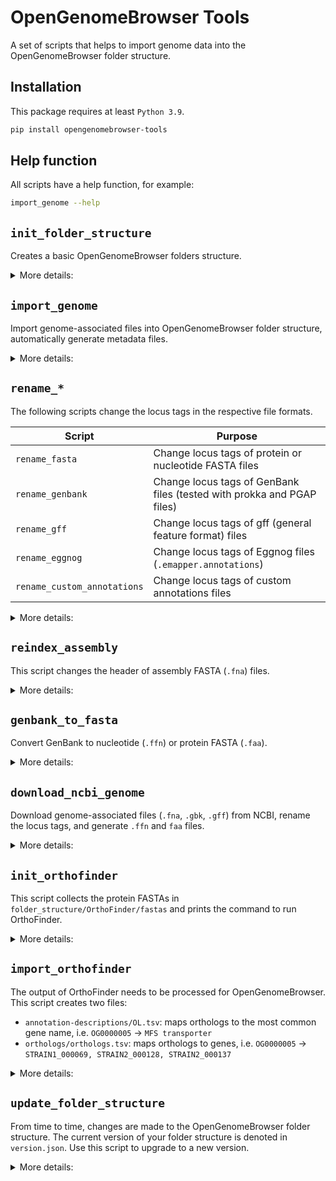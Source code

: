# OpenGenomeBrowser Tools

A set of scripts that helps to import genome data into the OpenGenomeBrowser folder structure.

## Installation

This package requires at least `Python 3.9`.

```bash
pip install opengenomebrowser-tools
```

## Help function

All scripts have a help function, for example:

```bash
import_genome --help
```

## `init_folder_structure`

Creates a basic OpenGenomeBrowser folders structure.

<details>
  <summary>More details:</summary>

Once the folder structure has been initiated...

- use [`import_genome`](#import_genome) to add genomes to the folder structure
- use [`download_ncbi_genome`](#download_ncbi_genome) and [`import_genome`](#import_genome) to download and add genomes from NCBI
- when all genomes have been added, use [`init_orthofinder`](#init_orthofinder) and [`import_orthofinder`](#import_orthofinder) to calculate
  orthologs (optional)

Usage:

```shell
export FOLDER_STRUCTURE=/path/to/folder_structure
init_folder_structure  # or --folder_structure_dir=/path/to/folder_structure
```

<details>
  <summary>Result:</summary>

```
  folder_structure
  ├── organisms
  ├── annotations.json
  ├── annotation-descriptions
  │   ├── SL.tsv
  │   ├── KO.tsv
  │   ├── KR.tsv
  │   ├── EC.tsv
  │   └── GO.tsv
  ├── orthologs
  └── pathway-maps
      ├── type_dictionary.json
      └── svg
```

</details>

</details>

## `import_genome`

Import genome-associated files into OpenGenomeBrowser folder structure, automatically generate metadata files.

<details>
  <summary>More details:</summary>

If the annotation was performed using the proper organism name, genome identifier and taxonomic information (recommended), the import is
straightforward because no files need to be renamed.

```shell
export FOLDER_STRUCTURE=/path/to/folder_structure   # this directory contains the 'organisms' folder
import_genome --import_dir=/prokka/out/dir  # optional: add "--organism STRAIN --genome STRAIN.1" as sanity check
```

<details>
  <summary>How to run prokka to get correct locus tags</summary>

Suppose the desired organism name is `STRAIN`, the genome identifier is `STRAIN.1`, this is how to run prokka:

```shell
prokka \
  --strain STRAIN \ 
  --locustag STRAIN.1 \
  --prefix STRAIN.1 \
  --genus Mycoplasma --species genitalium \  # Optional. If set, this script can automatically detect the taxid.
  --out /prokka/out/dir \
  assembly.fasta
```

</details>

<details>
  <summary>How to run PGAP to get correct locus tags</summary>

Suppose the desired organism name is `STRAIN`, the genome identifier is `STRAIN.1`, these are the lines in PGAPs `submol.yaml` that are relevant to
this script:

```yaml
organism:
  genus_species: 'Mycoplasma genitalium'  # Optional. If set, this script can automatically detect the taxid.
  strain: 'STRAIN'
locus_tag_prefix: 'STRAIN.1'
bioproject: 'PRJNA9999999'  # Optional. If set, this script can automatically add it to bioproject_accession in genome.json.
biosample: 'SAMN99999999'  # Optional. If set, this script can automatically add it to biosample_accession in genome.json.
publications: # Optional. If set, this script can automatically add it to the literature_references in genome.json.
  - publication:
      pmid: 16397293
```

</details>

### Rename files during import

Should the locus tags not start with the genome identifier, the files need to be renamed accordingly. The `import_genome` command can do this
automatically sung the `--rename` flag.

```shell
export FOLDER_STRUCTURE=/path/to/folder_structure   # this directory contains the 'organisms' folder
import_genome --import_dir=/prokka/out/dir --organism STRAIN --genome STRAIN.1 --rename
```

The renaming is provided as-is, and was only tested on files produced by certain versions of prokka and PGAP. If there is an error, you must rename
the files manually (with or without the help of my [renaming scripts](#rename_-rename-locus-tags-in-genome-associated-files)) and then import them as
described in the previous section.

### Required files

These files need to be in `import_dir`:

- `.fna`: assembly (FASTA)
- `.gbk`: GenBank file
- `.gff`: General feature format file

Optional files:

- `.faa`: protein sequences (FASTA). If non-existent, it will automatically be generated from the `.gbk` file
- `.ffn`: nucleotides file (FASTA). If non-existent, it will automatically be generated from the `.gbk` file
- `.sqn`: required for submission to GenBank, not really used by OpenGenomeBrowser
- `.emapper.annotations`: Eggnog annotation file
- `.XX`: custom annotation file (e.g. `EC`, `.GO`, etc.; any files with a suffix of two upper case letters are detected as custom annotations)
- `_busco.txt`: BUSCO output file, content will be added to `genome.json`
- `genome.json`: content will be added to final `genome.json`, may be as simple as `{"restricted": true}`
- `organism.json`: content will be added to final `organism.json`, may be as simple as `{"assembly_tool": "PGAP"}`

<details>
  <summary>Example result:</summary>

```text
#### folder structure ####
folder_structure
└── organisms
    └── STRAIN
        ├── organism.json
        └── genomes
             └── STRAIN.1
         	     ├── genome.json
         	     ├── STRAIN.1.faa
         	     ├── STRAIN.1.ffn
         	     ├── STRAIN.1.fna
         	     ├── STRAIN.1.gbk
         	     ├── STRAIN.1.gff
         	     ├── STRAIN.1.sqn
         	     └── rest
         	      	 ├── PROKKA_08112021.err
         	      	 ├── PROKKA_08112021.fsa
        	      	 ├── PROKKA_08112021.log
         	      	 ├── PROKKA_08112021.tbl
         	      	 ├── PROKKA_08112021.tsv
         	      	 ├── PROKKA_08112021.txt
         	      	 └── short_summary.specific.lactobacillales_odb10.FAM3228-i1-1_busco.txt
```

</details>

### Modify where files are moved to

It is possible to change where files end up in the folder structure. The behaviour is determined by a config file in json format that can be specified
with the --import_settings parameter or the `OGB_IMPORT_SETTINGS` environment variable.

```shell
export OGB_IMPORT_SETTINGS=/path/to/import_config.json
```

<details>
  <summary>These are the default settings:</summary>

```text
{
    "organism_template": {},                           # use this to add metadata to all imported organism.json files, e.g. {"restricted": true}
    "genome_template": {},                             # use this to add metadata to all imported genome.json files, e.g. {"assembly_tool": "PGAP"}
    "path_transformer": {
        ".*\\.fna": "{genome}.{suffix}",               # all files that match the regex will end up in organisms/STRAIN/genomes/STRAIN.1/STRAIN.1.fna
        ".*\\.faa": "{genome}.{suffix}",
        ".*\\.gbk": "{genome}.{suffix}",
        ".*\\.gff": "{genome}.{suffix}",
        ".*\\.sqn": "{genome}.{suffix}",
        ".*\\.ffn": "{genome}.{suffix}",
        ".*\\.emapper.annotations": "{genome}.eggnog",
        ".*\\.[A-Z]{2}": "{genome}.{suffix}",
        "genome.md": "genome.md", 
        "organism.md": "../../organism.md",            # this file will end up in /organisms/STRAIN/organism.md
        "genome.json": null,                           # this file will not be copied
        "organism.json": null,                         # this file will not be copied
        ".*": "rest/{original_path}"                   # this regex matches all files, thus all files that did not match any previous regex will
                                                       #   will end up in .../STRAIN.1/rest/
    }
}
```

</details>

<details>
  <summary>This is an example of an alternative configuration:</summary>

```text
{
    "organism_template": {},
    "genome_template": {},
    "path_transformer": {
        
        # raw reads
        ".*fastqc?\\..*": "0_raw_reads/{original_path}",
        
        # assembly
        ".*\\.fna": "1_assembly/{genome}.{suffix}",
        
        # coding sequence (CDS) calling
        ".*\\.faa": "2_cds/{genome}.{suffix}",
        ".*\\.gbk": "2_cds/{genome}.{suffix}",
        ".*\\.gff": "2_cds/{genome}.{suffix}",
        ".*\\.ffn": "2_cds/{genome}.{suffix}",
        ".*\\.sqn": "2_cds/{genome}.{suffix}",
        "PROKKA_.*": "2_cds/{original_path}",
        
        # functional annotations
        ".*\\.emapper.annotations": "3_annotation/{genome}.eggnog",
        ".*\\.[A-Z]{2}": "3_annotation/{genome}.{suffix}",
        ".*_busco\\.txt": "3_annotation/{original_path}",
        
        # special files
        "genome.md": "genome.md",
        "organism.md": "../../organism.md",
        "genome.json": null,
        "organism.json": null,
        
        # rest
        ".*": "rest/{original_path}"
    }
}
```

Result:

```text
#### folder structure ####
folder_structure
└── organisms
    └── STRAIN
       ├── organism.json
       └── genomes
             └── STRAIN.1
                 ├── genome.json
                 ├── 1_assembly
                 │     └── STRAIN.1.fna
                 ├── 2_cds
                 │     ├── PROKKA_08112021.err
                 │     ├── PROKKA_08112021.fsa
                 │     ├── PROKKA_08112021.log
                 │     ├── PROKKA_08112021.tbl
                 │     ├── PROKKA_08112021.tsv
                 │     ├── PROKKA_08112021.txt
                 │     ├── STRAIN.1.faa
                 │     ├── STRAIN.1.ffn
                 │     ├── STRAIN.1.gbk
                 │     ├── STRAIN.1.gff
                 │     └── STRAIN.1.sqn
                 └── 3_annotation
                       └── short_summary_busco.txt
```

</details>

### Add custom metadata

There are two ways to achieve this:

1) Add a `organism.json` and/or `genome.json` file into `import_dir` (see [import_genome: Required files](#required-files))
2) Set a global `organism.json` and/or `genome.json` file that is used as a basis for all future imports (
   see [import_genome: Modify where files are moved to](#modify-where-files-are-moved-to))

</details>

## `rename_*`

The following scripts change the locus tags in the respective file formats.

| Script                      | Purpose                                                                  |
|-----------------------------|--------------------------------------------------------------------------|
| `rename_fasta`              | Change locus tags of protein or nucleotide FASTA files                   |
| `rename_genbank`            | Change locus tags of GenBank files (tested with prokka and PGAP files)   |
| `rename_gff`                | Change locus tags of gff (general feature format) files                  |
| `rename_eggnog`             | Change locus tags of Eggnog files (`.emapper.annotations`)               |
| `rename_custom_annotations` | Change locus tags of custom annotations files                            |

<details>
  <summary>More details:</summary>

The syntax is always the same.

```shell
rename_fasta \
  --file /path/to/input.file \
  --out /path/to/output.file \
  --new_locus_tag_prefix STRAIN.2 \
  --old_locus_tag_prefix STRAIN.1  # optional, good as sanity check
```

</details>

## `reindex_assembly`

This script changes the header of assembly FASTA (`.fna`) files.

<details>
  <summary>More details:</summary>

```shell
reindex_assembly \
  --file /path/to/input.file \
  --out /path/to/output.file \
  --prefix STRAIN_scf \
  --leading_zeroes 5  # optional
```

This would transform a FASTA header like this `>anything here` into `>STRAIN_scf_00001`.

</details>

## `genbank_to_fasta`

Convert GenBank to nucleotide (`.ffn`) or protein FASTA (`.faa`).

<details>
  <summary>More details:</summary>

Usage:

```shell
genbank_to_fasta \
  --gbk /path/to/input.gbk \
  --out /path/to/output.fasta \
  --format faa  # or ffn
```

</details>

## `download_ncbi_genome`

Download genome-associated files (`.fna`, `.gbk`, `.gff`) from NCBI, rename the locus tags, and generate `.ffn` and `faa` files.

<details>
  <summary>More details:</summary>

Usage:

```shell
download_ncbi_genome \
  --assembly_name GCF_005864195.1 \
  --out_dir /path/to/outdir \
  --new_locus_tag_prefix FAM3257_ 
```

Result:

```text
outdir
├── FAM3257.faa
├── FAM3257.ffn
├── FAM3257.fna
├── FAM3257.gbk
└── FAM3257.gff
```

The next step might be to import these genomes into the OpenGenomeBrowser folder structure like this:

```shell
import_genome --import_dir=/path/to/outdir --organism FAM3257 --genome FAM3257
```

</details>

## `init_orthofinder`

This script collects the protein FASTAs in `folder_structure/OrthoFinder/fastas` and prints the command to run OrthoFinder.

<details>
  <summary>More details:</summary>

Usage:

```shell
export FOLDER_STRUCTURE=/path/to/folder_structure
init_orthofinder --representatives_only
```

Result:

```
  folder_structure
  ├── ...
  └── OrthoFinder
      └── fastas
          ├── GENOME1.faa
          ├── GENOME2.faa
          └── ...
```

</details>

## `import_orthofinder`

The output of OrthoFinder needs to be processed for OpenGenomeBrowser. This script creates two files:

- `annotation-descriptions/OL.tsv`: maps orthologs to the most common gene name, i.e. `OG0000005` -> `MFS transporter`
- `orthologs/orthologs.tsv`: maps orthologs to genes, i.e. `OG0000005` -> `STRAIN1_000069, STRAIN2_000128, STRAIN2_000137`

<details>
  <summary>More details:</summary>

Usage:

```shell
export FOLDER_STRUCTURE=/path/to/folder_structure
import_orthofinder --which hog  # 'hog' for hierarchical orthogroups and 'og' for regular orthogroups
```

Once these files exist, run the following command from within the OpenGenomeBrowser docker container:

```shell
python db_setup/manage_ogb.py import-orthologs
```

</details>

## `update_folder_structure`

From time to time, changes are made to the OpenGenomeBrowser folder structure. The current version of your folder structure is denoted
in `version.json`. Use this script to upgrade to a new version.

<details>
  <summary>More details:</summary>

- `1_to_2`: add `COG` to genome.json

</details>

